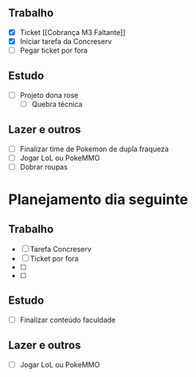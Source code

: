 ## Trabalho
- [x] Ticket [[Cobrança M3 Faltante]]
- [x] Iniciar tarefa da Concreserv
- [ ] Pegar ticket por fora
## Estudo
- [ ] Projeto dona rose
	- [ ] Quebra técnica
## Lazer e outros
- [ ] Finalizar time de Pokemon de dupla fraqueza
- [ ] Jogar LoL ou PokeMMO
- [ ] Dobrar roupas

# Planejamento dia seguinte
## Trabalho
- [ ] Tarefa Concreserv
- [ ] Ticket por fora
- [ ] 
- [ ] 
## Estudo
- [ ] Finalizar conteúdo faculdade

## Lazer e outros
- [ ] Jogar LoL ou PokeMMO

